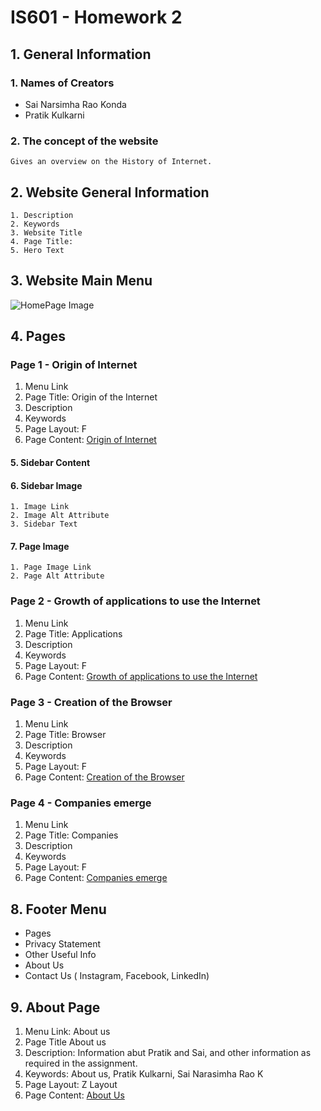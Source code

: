 # __IS601 - Homework 2__
## 1. __General Information__
### 1. __Names of Creators__

   * Sai Narsimha Rao Konda
   * Pratik Kulkarni

### 2. __The concept of the website__

    Gives an overview on the History of Internet.

## 2. __Website General Information__

    1. Description
    2. Keywords
    3. Website Title
    4. Page Title: 
    5. Hero Text

## 3. __Website Main Menu__

![HomePage Image](https://github.com/pratik1596/IS601Homework2/raw/main/homepagebg.jpg "Home-Page Background")

## 4. __Pages__

### Page 1 - Origin of Internet

   1. Menu Link
   2. Page Title: Origin of the Internet
   3. Description
   4. Keywords
   5. Page Layout: F
   6. Page Content: [Origin of Internet](https://github.com/pratik1596/IS601Homework2/blob/main/page1.md)

#### 5. __Sidebar Content__

#### 6. __Sidebar Image__

    1. Image Link
    2. Image Alt Attribute
    3. Sidebar Text
    
#### 7. __Page Image__

    1. Page Image Link
    2. Page Alt Attribute
     
### Page 2 - Growth of applications to use the Internet

   1. Menu Link
   2. Page Title: Applications
   3. Description
   4. Keywords
   5. Page Layout: F
   6. Page Content: [Growth of applications to use the Internet](https://github.com/pratik1596/IS601Homework2/blob/main/page2.md)
    
### Page 3 - Creation of the Browser 

   1. Menu Link
   2. Page Title: Browser
   3. Description
   4. Keywords
   5. Page Layout: F
   6. Page Content: [Creation of the Browser](https://github.com/pratik1596/IS601Homework2/blob/main/page3.md)
    
### Page 4 - Companies emerge

   1. Menu Link
   2. Page Title: Companies
   3. Description
   4. Keywords
   5. Page Layout: F
   6. Page Content: [Companies emerge](https://github.com/pratik1596/IS601Homework2/blob/main/page4.md)

## 8. __Footer Menu__

   * Pages
   * Privacy Statement
   * Other Useful Info
   * About Us
   * Contact Us ( Instagram, Facebook, LinkedIn)

## 9. __About Page__

   1. Menu Link: About us
   2. Page Title About us
   3. Description: Information abut Pratik and Sai, and other information as required in the assignment.
   4. Keywords: About us, Pratik Kulkarni, Sai Narasimha Rao K
   5. Page Layout: Z Layout
   6. Page Content: [About Us](https://github.com/pratik1596/IS601Homework2/blob/main/AboutUs.md)
